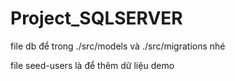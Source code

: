# Project_SQLSERVER
file db để trong ./src/models và ./src/migrations nhé

file seed-users là để thêm dữ liệu demo


